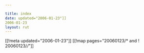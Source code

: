 ```yaml
---

title: index
date: updated="2006-01-23"]]
2006-01-23
layout: rut
---
```


[[!meta updated="2006-01-23"]]
[[!map pages="20060123/* and ! 20060123/*/*"]]
